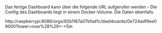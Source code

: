 Das fertige Dashboard kann über die folgende URL aufgerufen werden - Die Config des Dashboards liegt in einem Docker-Volume. Die Daten ebenfalls.

http://raspberrypi:8086/orgs/82b1167a07bfad1c/dashboards/0e724adf9ee09000?lower=now%28%29+-+5m
